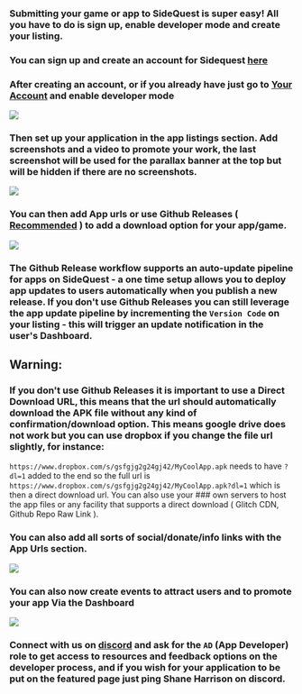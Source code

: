 ### Submitting your game or app to SideQuest is super easy! All you have to do is sign up, enable developer mode and create your listing. 

### You can sign up and create an account for Sidequest [here](https://sidequestvr.com/#/sign-up)

### After creating an account, or if you already have just go to [Your Account](https://sidequestvr.com/#/account) and enable developer mode 

![](https://cdn.discordapp.com/attachments/608376262347587595/608596927466176542/Screenshot_1094.png)

### Then set up your application in the app listings section. Add screenshots and a video to promote your work, the last screenshot will be used for the parallax banner at the top but will be hidden if there are no screenshots. 

![](https://cdn.discordapp.com/attachments/608376262347587595/608597561002950657/Screenshot_1095.png)

### You can then add App urls or use Github Releases ( [Recommended](https://www.youtube.com/watch?v=B0IZv-ljwSI) ) to add a download option for your app/game.

![](https://cdn.discordapp.com/attachments/608376262347587595/608598066588680202/Screenshot_1096.png)

### The Github Release workflow supports an auto-update pipeline for apps on SideQuest - a one time setup allows you to deploy app updates to users automatically when you publish a new release. If you don't use Github Releases you can still leverage the app update pipeline by incrementing the `Version Code` on your listing - this will trigger an update notification in the user's Dashboard. 

## Warning:

### If you don't use Github Releases it is important to use a Direct Download URL, this means that the url should automatically download the APK file without any kind of confirmation/download option. This means google drive does not work but you can use dropbox if you change the file url slightly, for instance:

`https://www.dropbox.com/s/gsfgjg2g24gj42/MyCoolApp.apk` needs to have `?dl=1` added to the end so the full url is 
`https://www.dropbox.com/s/gsfgjg2g24gj42/MyCoolApp.apk?dl=1` which is then a direct download url. You can also use your ### own servers to host the app files or any facility that supports a direct download ( Glitch CDN, Github Repo Raw Link ).


### You can also add all sorts of social/donate/info links with the App Urls section.

![](https://cdn.discordapp.com/attachments/608376262347587595/608599335587807242/Screenshot_1097.png)



### You can also now create events to attract users and to promote your app Via the Dashboard
![](https://cdn.discordapp.com/attachments/608376262347587595/608596235712069644/Screenshot_1093.png)

### Connect with us on [discord](https://discord.gg/hzCf9Vj) and ask for the `AD` (App Developer) role to get access to resources and feedback options on the developer process, and if you wish for your application to be put on the featured page just ping Shane Harrison on discord.